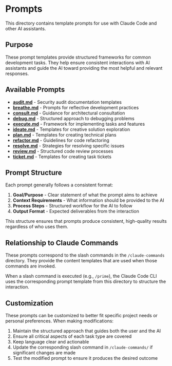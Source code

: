 # Prompts

This directory contains template prompts for use with Claude Code and other AI assistants.

## Purpose

These prompt templates provide structured frameworks for common development tasks. They help ensure consistent interactions with AI assistants and guide the AI toward providing the most helpful and relevant responses.

## Available Prompts

- **[audit.md](audit.md)** - Security audit documentation templates
- **[breathe.md](breathe.md)** - Prompts for reflective development practices
- **[consult.md](consult.md)** - Guidance for architectural consultation
- **[debug.md](debug.md)** - Structured approach to debugging problems
- **[execute.md](execute.md)** - Framework for implementing tasks and features
- **[ideate.md](ideate.md)** - Templates for creative solution exploration
- **[plan.md](plan.md)** - Templates for creating technical plans
- **[refactor.md](refactor.md)** - Guidelines for code refactoring
- **[resolve.md](resolve.md)** - Strategies for resolving specific issues
- **[review.md](review.md)** - Structured code review processes
- **[ticket.md](ticket.md)** - Templates for creating task tickets

## Prompt Structure

Each prompt generally follows a consistent format:

1. **Goal/Purpose** - Clear statement of what the prompt aims to achieve
2. **Context Requirements** - What information should be provided to the AI
3. **Process Steps** - Structured workflow for the AI to follow
4. **Output Format** - Expected deliverables from the interaction

This structure ensures that prompts produce consistent, high-quality results regardless of who uses them.

## Relationship to Claude Commands

These prompts correspond to the slash commands in the `/claude-commands` directory. They provide the content templates that are used when those commands are invoked.

When a slash command is executed (e.g., `/prime`), the Claude Code CLI uses the corresponding prompt template from this directory to structure the interaction.

## Customization

These prompts can be customized to better fit specific project needs or personal preferences. When making modifications:

1. Maintain the structured approach that guides both the user and the AI
2. Ensure all critical aspects of each task type are covered
3. Keep language clear and actionable
4. Update the corresponding slash command in `/claude-commands/` if significant changes are made
5. Test the modified prompt to ensure it produces the desired outcome
